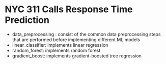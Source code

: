 # NYC 311 Calls Response Time Prediction

* data_preprocessing : consist of the common data preprocessing steps that are performed before implementing different ML models
* linear_classifier: implements linear regression
* random_forest: implements random forest
* gradient_boost: implements gradient-boosted tree regression